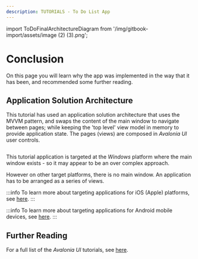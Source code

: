 ```yaml
---
description: TUTORIALS - To Do List App
---
```


import ToDoFinalArchitectureDiagram from '/img/gitbook-import/assets/image (2) (3).png';

# Conclusion

On this page you will learn why the app was implemented in the way that it has been, and recommended some further reading.

## Application Solution Architecture

This tutorial has used an application solution architecture that uses the MVVM pattern, and swaps the content of the main window to navigate between pages; while keeping the 'top level' view model in memory to provide application state. The pages (views) are composed in _Avalonia UI_ user controls.

<img className="center" src={ToDoFinalArchitectureDiagram} alt=""/>

This tutorial application is targeted at the _Windows_ platform where the main window exists - so it may appear to be an over complex approach.

However on other target platforms, there is no main window. An application has to be arranged as a series of views.

:::info
To learn more about targeting applications for iOS (Apple) platforms, see [here](../../guides/platforms/ios/).
:::

:::info
To learn more about targeting applications for Android mobile devices, see [here](../../guides/platforms/android/).
:::

## Further Reading

For a full list of the _Avalonia UI_ tutorials, see [here](..).
